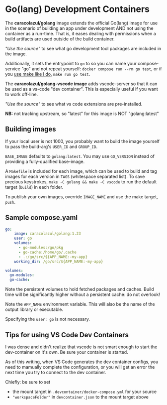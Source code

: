 # Go(lang) Development Containers

The **caracolazul/golang** image extends the official Go(lang) image for use in the scenario of building an app under development AND not using the container as a run-time. That is, it eases dealing with permissions when a build artifacts are used outside of the build container.

*"Use the source"* to see what go development tool packages are included in the image.

Additionally, it sets the entrypoint to `go` to so you can name your compose-service "go" and not repeat yourself: `docker compose run --rm go test`, or if you [use make like I do](https://github.com/caracolazuldev/make-do), `make run go test`.

The **caracolazul/golang-vscode image** adds vscode-server so that it can be used as a vs-code "dev container". This is especially useful if you want to work off-line. 

*"Use the source"* to see what vs code extensions are pre-installed.

**NB:** not tracking upstream, so "latest" for this image is NOT "golang:latest"

## Building images

If your local user is not 1000, you probably want to build the image yourself to pass the build-arg's `USER_ID` and `GROUP_ID`.

`BASE_IMAGE` defaults to `golang:latest`. You may use `GO_VERSION` instead of providing a fully-qualified base-image.

A `Makefile` is included for each image, which can be used to build and tag images for each version in `TAGS` (whitespace separated list). To save precious keystrokes, `make -C golang && make -C vscode` to run the default target (`build`) in each folder.

To publish your own images, override `IMAGE_NAME` and use the make target, `push`.


## Sample compose.yaml

``` yaml
go:
    image: caracolazul/golang:1.23
    user: go
    volumes:
      - go-modules:/go/pkg
      - go-cache:/home/go/.cache
      - .:/go/src/${APP_NAME:-my-app}
    working_dir: /go/src/${APP_NAME:-my-app}

volumes:
  go-modules:
  go-cache:
```

Note the persistent volumes to hold fetched packages and caches. Build time will be significantly higher without a persistent cache: do not overlook!

Note the `APP_NAME` environment variable. This will also be the name of the output library or executable.

Specifying the `user: go` is not necessary.

## Tips for using VS Code Dev Containers

I was dense and didn't realize that vscode is not smart enough to start the dev-container on it's own. Be sure your container is started.

As of this writing, when VS Code generates the dev container configs, you need to mamually complete the configuration, or you will get an error the next time you try to connect to the dev container.

Chiefly: be sure to set 
 * the mount target in `.devcontainer/docker-compose.yml` for your source
 * `"workspaceFolder"` in `devcontainer.json` to the mount target above


